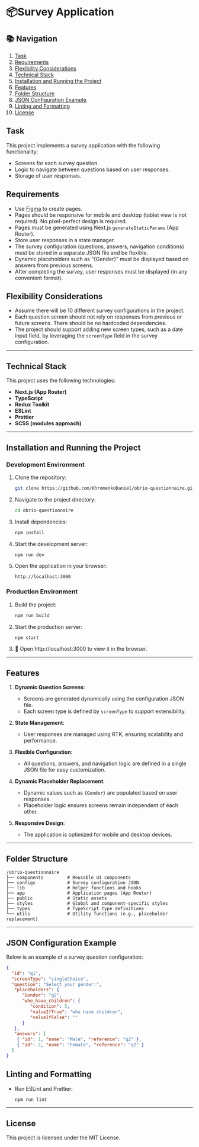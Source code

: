 # 📦Survey Application

## 📚 Navigation

1. [Task](#task)
2. [Requirements](#requirements)
3. [Flexibility Considerations](#flexibility-considerations)
4. [Technical Stack](#technical-stack)
5. [Installation and Running the Project](#installation-and-running-the-project)
6. [Features](#features)
7. [Folder Structure](#folder-structure)
8. [JSON Configuration Example](#json-configuration-example)
9. [Linting and Formatting](#linting-and-formatting)
10. [License](#license)

## Task

This project implements a survey application with the following functionality:

- Screens for each survey question.
- Logic to navigate between questions based on user responses.
- Storage of user responses.

## Requirements

- Use [Figma](https://www.figma.com/design/pLPedeHKj4l1wxtfy8IWO4/OBRIO_Front_End_Test?node-id=0-1&p=f&t=QpwHBD4vXFeg99dp-0) to create pages.
- Pages should be responsive for mobile and desktop (tablet view is not required). No pixel-perfect design is required.
- Pages must be generated using Next.js `generateStaticParams` (App Router).
- Store user responses in a state manager.
- The survey configuration (questions, answers, navigation conditions) must be stored in a separate JSON file and be flexible.
- Dynamic placeholders such as “{Gender}” must be displayed based on answers from previous screens.
- After completing the survey, user responses must be displayed (in any convenient format).

## Flexibility Considerations

- Assume there will be 10 different survey configurations in the project.
- Each question screen should not rely on responses from previous or future screens. There should be no hardcoded dependencies.
- The project should support adding new screen types, such as a date input field, by leveraging the `screenType` field in the survey configuration.

---

## Technical Stack

This project uses the following technologies:

- **Next.js (App Router)**
- **TypeScript**
- **Redux Toolkit**
- **ESLint**
- **Prettier**
- **SCSS (modules approach)**
---

## Installation and Running the Project

### Development Environment

1. Clone the repository:

   ```bash
   git clone https://github.com/KhromenkoDaniel/obrio-questionnaire.git
   ```

2. Navigate to the project directory:

   ```bash
   cd obrio-questionnaire
   ```

3. Install dependencies:

   ```bash
   npm install
   ```

4. Start the development server:

   ```bash
   npm run dev
   ```

5. Open the application in your browser:

   ```
   http://localhost:3000
   ```

### Production Environment

1. Build the project:

   ```bash
   npm run build
   ```

2. Start the production server:

   ```bash
   npm start
   ```

3. 🚀 Open http://localhost:3000 to view it in the browser.

---

## Features

1. **Dynamic Question Screens**:

    - Screens are generated dynamically using the configuration JSON file.
    - Each screen type is defined by `screenType` to support extensibility.

2. **State Management**:

    - User responses are managed using RTK, ensuring scalability and performance.

3. **Flexible Configuration**:

    - All questions, answers, and navigation logic are defined in a single JSON file for easy customization.

4. **Dynamic Placeholder Replacement**:

    - Dynamic values such as `{Gender}` are populated based on user responses.
    - Placeholder logic ensures screens remain independent of each other.

5. **Responsive Design**:

    - The application is optimized for mobile and desktop devices.

---

## Folder Structure

```plaintext
/obrio-questionnaire
├── components         # Reusable UI components
├── configs            # Survey configuration JSON
├── lib                # Helper functions and hooks
├── app                # Application pages (App Router)
├── public             # Static assets
├── styles             # Global and component-specific styles
├── types              # TypeScript type definitions
└── utils              # Utility functions (e.g., placeholder replacement)
```

---

## JSON Configuration Example

Below is an example of a survey question configuration:

```json
{
  "id": "q1",
  "screenType": "singleChoice",
  "question": "Select your gender:",
   "placeholders": {
      "Gender": "q2",
      "who_have_children": {
         "condition": 5,
         "valueIfTrue": "who have children",
         "valueIfFalse": ""
      }
   },
   "answers": [
    { "id": 1, "name": "Male", "reference": "q2" },
    { "id": 2, "name": "Female", "reference": "q2" }
  ]
}
```

## Linting and Formatting

- Run ESLint and Prettier:

  ```bash
  npm run lint
  ```

---

## License

This project is licensed under the MIT License.


